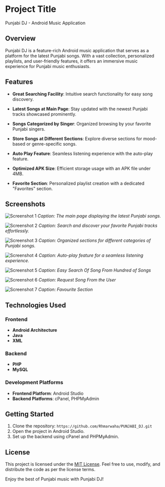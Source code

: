 # Project Title

Punjabi DJ - Android Music Application

## Overview

Punjabi DJ is a feature-rich Android music application that serves as a platform for the latest Punjabi songs. With a vast collection, personalized playlists, and user-friendly features, it offers an immersive music experience for Punjabi music enthusiasts.

## Features

- **Great Searching Facility**: Intuitive search functionality for easy song discovery.
  
- **Latest Songs at Main Page**: Stay updated with the newest Punjabi tracks showcased prominently.

- **Songs Categorized by Singer**: Organized browsing by your favorite Punjabi singers.

- **Store Songs at Different Sections**: Explore diverse sections for mood-based or genre-specific songs.

- **Auto Play Feature**: Seamless listening experience with the auto-play feature.

- **Optimized APK Size**: Efficient storage usage with an APK file under 4MB.

- **Favorite Section**: Personalized playlist creation with a dedicated "Favorites" section.

## Screenshots

![Screenshot 1](1.jpeg)
*Caption: The main page displaying the latest Punjabi songs.*

![Screenshot 2](4.jpeg)
*Caption: Search and discover your favorite Punjabi tracks effortlessly.*

![Screenshot 3](5.jpeg)
*Caption: Organized sections for different categories of Punjabi songs.*

![Screenshot 4](2.jpeg)
*Caption: Auto-play feature for a seamless listening experience.*

![Screenshot 5](3.jpeg)
*Caption: Easy Search Of Song From Hundred of Songs*

![Screenshot 6](6.jpeg)
*Caption: Request Song From the User*

![Screenshot 7](7.jpeg)
*Caption: Favourite Section*


## Technologies Used

### Frontend

- **Android Architecture**
- **Java**
- **XML**

### Backend

- **PHP**
- **MySQL**

### Development Platforms

- **Frontend Platform**: Android Studio
- **Backend Platforms**: cPanel, PHPMyAdmin



## Getting Started

1. Clone the repository: `https://github.com/Rhmarwaha/PUNJABI_DJ.git`
2. Open the project in Android Studio.
3. Set up the backend using cPanel and PHPMyAdmin.


## License

This project is licensed under the [MIT License](LICENSE). Feel free to use, modify, and distribute the code as per the license terms.

Enjoy the best of Punjabi music with Punjabi DJ!